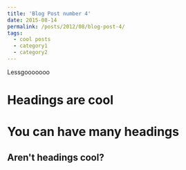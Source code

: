 ```yaml
---
title: 'Blog Post number 4'
date: 2015-08-14
permalink: /posts/2012/08/blog-post-4/
tags:
  - cool posts
  - category1
  - category2
---
```


Lessgooooooo 


Headings are cool
======

You can have many headings
======

Aren't headings cool?
------